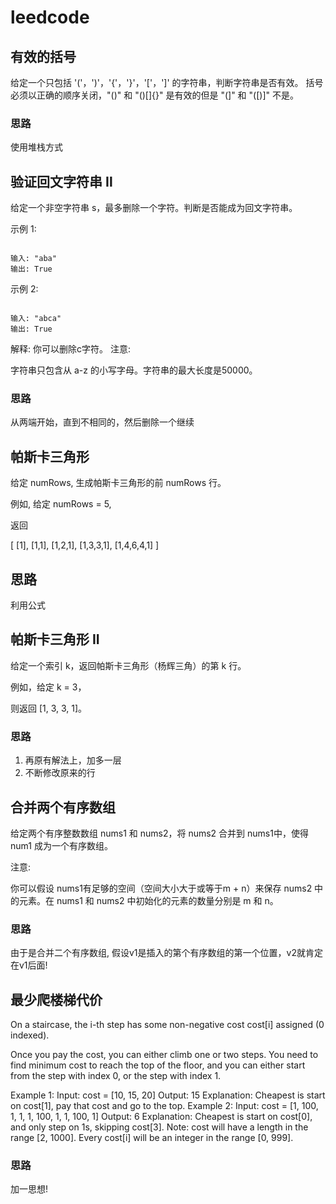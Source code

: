 # leedcode 

## 有效的括号

给定一个只包括 '('，')'，'{'，'}'，'['，']' 的字符串，判断字符串是否有效。
括号必须以正确的顺序关闭，"()" 和 "()[]{}" 是有效的但是 "(]" 和 "([)]" 不是。

### 思路
使用堆栈方式


## 验证回文字符串 Ⅱ

给定一个非空字符串 s，最多删除一个字符。判断是否能成为回文字符串。

示例 1:

```

输入: "aba"
输出: True

```

示例 2:

```

输入: "abca"
输出: True

```

解释: 你可以删除c字符。
注意:

字符串只包含从 a-z 的小写字母。字符串的最大长度是50000。


### 思路

从两端开始，直到不相同的，然后删除一个继续


## 帕斯卡三角形

给定 numRows, 生成帕斯卡三角形的前 numRows 行。

例如, 给定 numRows = 5,

返回

[
     [1],
    [1,1],
   [1,2,1],
  [1,3,3,1],
 [1,4,6,4,1]
]


## 思路
利用公式


## 帕斯卡三角形 II
给定一个索引 k，返回帕斯卡三角形（杨辉三角）的第 k 行。

例如，给定 k = 3，

则返回 [1, 3, 3, 1]。


### 思路

1. 再原有解法上，加多一层
2. 不断修改原来的行


## 合并两个有序数组

给定两个有序整数数组 nums1 和 nums2，将 nums2 合并到 nums1中，使得 num1 成为一个有序数组。

注意:

你可以假设 nums1有足够的空间（空间大小大于或等于m + n）来保存 nums2 中的元素。在 nums1 和 nums2 中初始化的元素的数量分别是 m 和 n。


### 思路

由于是合并二个有序数组, 假设v1是插入的第个有序数组的第一个位置，v2就肯定在v1后面!


## 最少爬楼梯代价

On a staircase, the i-th step has some non-negative cost cost[i] assigned (0 indexed).

Once you pay the cost, you can either climb one or two steps. You need to find minimum cost to reach the top of the floor, and you can either start from the step with index 0, or the step with index 1.

Example 1:
Input: cost = [10, 15, 20]
Output: 15
Explanation: Cheapest is start on cost[1], pay that cost and go to the top.
Example 2:
Input: cost = [1, 100, 1, 1, 1, 100, 1, 1, 100, 1]
Output: 6
Explanation: Cheapest is start on cost[0], and only step on 1s, skipping cost[3].
Note:
cost will have a length in the range [2, 1000].
Every cost[i] will be an integer in the range [0, 999].


### 思路
加一思想!
